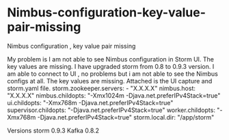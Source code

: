 # Nimbus-configuration-key-value-pair-missing
Nimbus configuration , key value pair missing

My problem is I am not able to see Nimbus configuration in Storm UI. The key values are missing. I have upgraded storm from 0.8 to 0.9.3 version. I am able to connect to UI , no problems but i am not able to see the Nimbus configs at all. The key values are missing. Attached is the UI capture and storm.yaml file.  storm.zookeeper.servers:
     - "X.X.X.X"
     nimbus.host: "X.X.X.X"
     nimbus.childopts: "-Xmx1024m -Djava.net.preferIPv4Stack=true"
     ui.childopts: "-Xmx768m -Djava.net.preferIPv4Stack=true"
     supervisor.childopts: "-Djava.net.preferIPv4Stack=true"
     worker.childopts: "-Xmx768m -Djava.net.preferIPv4Stack=true"
     storm.local.dir: "/app/storm"

Versions storm 0.9.3 Kafka 0.8.2

